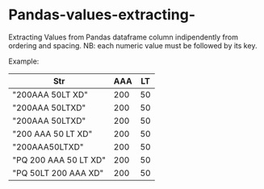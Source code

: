 # Pandas-values-extracting-
Extracting Values from Pandas dataframe column indipendently from ordering and spacing.
NB: each numeric value must be followed by its key.

Example:

| Str               |  AAA  | LT |
|-------------------|-------|----|
| "200AAA 50LT XD"  |  200  | 50 |
| "200AAA 50LTXD"   |  200  | 50 |
| "200AAA 50LTXD"   |  200  | 50 |
| "200 AAA 50 LT XD"|  200  | 50 |
| "200AAA50LTXD"    |  200  | 50 |
| "PQ 200 AAA 50 LT XD" |  200 | 50 |
| "PQ 50LT 200 AAA XD"  |  200 | 50 |
